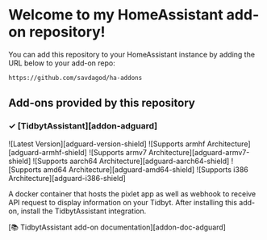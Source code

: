 # Welcome to my HomeAssistant add-on repository!

You can add this repository to your HomeAssistant instance by adding the URL below to your add-on repo:

```txt
https://github.com/savdagod/ha-addons
```
## Add-ons provided by this repository

### &#10003; [TidbytAssistant][addon-adguard]

![Latest Version][adguard-version-shield]
![Supports armhf Architecture][adguard-armhf-shield]
![Supports armv7 Architecture][adguard-armv7-shield]
![Supports aarch64 Architecture][adguard-aarch64-shield]
![Supports amd64 Architecture][adguard-amd64-shield]
![Supports i386 Architecture][adguard-i386-shield]

A docker container that hosts the pixlet app as well as webhook to receive API request to display information on your Tidbyt. After installing this add-on, install the TidbytAssistant integration. 

[:books: TidbytAssistant add-on documentation][addon-doc-adguard]
